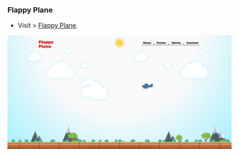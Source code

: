 ### Flappy Plane

- Visit > [Flappy Plane](https://ugurkarakurt.github.io/Frontend-Challanges/1-Flapp-Plane/).

![image info](screenshot.png)
